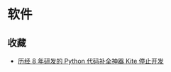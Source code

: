 # 软件

## 收藏

-   [历经 8 年研发的 Python 代码补全神器 Kite 停止开发](https://baijiahao.baidu.com/s?id=1750246289343266522)
